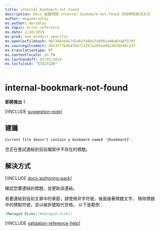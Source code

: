 ```yaml
---
title: internal-bookmark-not-found
description: Docs 組建問題 internal-bookmark-not-found 的說明和解決方式
author: meganbradley
ms.author: mbradley
ms.topic: error-reference
ms.date: 2/28/2019
ms.prod: non-product-specific
ms.openlocfilehash: 9073603d4e745db2f49b57a8901e00a03d8f570f
ms.sourcegitcommit: 4053577bd0478d711257a283ee661d618b49c2df
ms.translationtype: HT
ms.contentlocale: zh-TW
ms.lasthandoff: 03/05/2019
ms.locfileid: "57427226"
---
```

# <a name="internal-bookmark-not-found"></a>internal-bookmark-not-found

**即將推出！**

[!INCLUDE [suggestion-note](includes/suggestion-note.md)]

## <a name="suggestion"></a>建議

`Current file doesn't contain a bookmark named '{bookmark}'.`

您正在嘗試連結到目前檔案中不存在的標題。

## <a name="resolution"></a>解決方式

[!INCLUDE [docs-authoring-pack](includes/docs-authoring-pack.md)]

確認您要連結的標題，並更新該連結。

若要連結到目前文章中的章節，請使用井字符號，後面接著標題文字。 移除標題中的標點符號，並以破折號取代空格。 以下是範例：

```markdown
[Managed Disks](#managed-disks)
```

<!--make sure to add this file to your includes folder and verify the path-->
[!INCLUDE [validation-reference-help](includes/validation-reference-help.md)]
